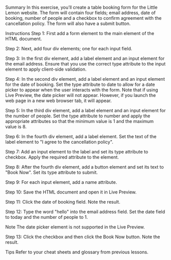 Summary
In this exercise, you’ll create a table booking form for the Little Lemon website. The form will contain four fields; email address, date of booking, number of people and a checkbox to confirm agreement with the cancellation policy. The form will also have a submit button.

Instructions
Step 1: First add a form element to the main element of the HTML document.

Step 2: Next, add four div elements; one for each input field.

Step 3: In the first div element, add a label element and an input element for the email address. Ensure that you use the correct type attribute to the input element to apply client-side validation.

Step 4: In the second div element, add a label element and an input element for the date of booking. Set the type attribute to date to allow for a date picker to appear when the user interacts with the form. Note that if using Live Preview, the date picker will not appear. However, if you launch the web page in a new web browser tab, it will appear.

Step 5: In the third div element, add a label element and an input element for the number of people. Set the type attribute to number and apply the appropriate attributes so that the minimum value is 1 and the maximum value is 8.

Step 6: In the fourth div element, add a label element. Set the text of the label element to "I agree to the cancellation policy".

Step 7: Add an input element to the label and set its type attribute to checkbox. Apply the required attribute to the element.

Step 8: After the fourth div element, add a button element and set its text to "Book Now". Set its type attribute to submit.

Step 9: For each input element, add a name attribute.

Step 10: Save the HTML document and open it in Live Preview.

Step 11: Click the date of booking field. Note the result.

Step 12: Type the word "hello" into the email address field. Set the date field to today and the number of people to 1.

Note The date picker element is not supported in the Live Preview.

Step 13: Click the checkbox and then click the Book Now button. Note the result.

Tips
Refer to your cheat sheets and glossary from previous lessons.
